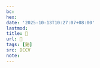 ```yaml
---
bc:
hex:
date: '2025-10-13T10:27:07+08:00'
lastmod:
title: 􁴶
url: 􁴶
tags: [谿]
src: DCCV
note:
---
```

